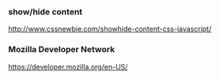 ### show/hide content

<http://www.cssnewbie.com/showhide-content-css-javascript/>

### Mozilla Developer Network

<https://developer.mozilla.org/en-US/>
